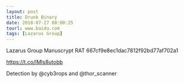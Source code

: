 ```yaml
---
layout: post
title: Drunk Binary
date: 2018-07-27 00:00:25
tourl: www.baidu.com
tags: [Lazarus Group]
---
```

Lazarus Group Manuscrypt RAT
667cf9e8ec1dac7812f92bd77af702a1

https://t.co/lMls8utobb

Detection by @cyb3rops and @thor_scanner